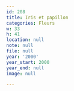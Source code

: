 ```yaml
---
id: 208
title: Iris et papillon
categories: Fleurs
w: 33
h: 41
location: null
note: null
file: null
year: '2000'
year_start: 2000
year_end: null
image: null

---
```

